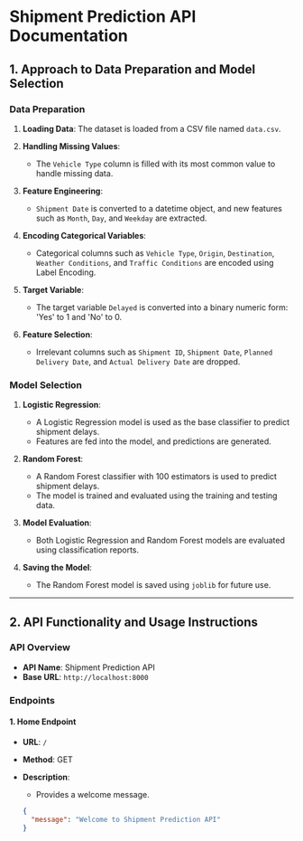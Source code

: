 # Shipment Prediction API Documentation

## 1. Approach to Data Preparation and Model Selection

### Data Preparation

1. **Loading Data**: 
   The dataset is loaded from a CSV file named `data.csv`.

2. **Handling Missing Values**: 
   - The `Vehicle Type` column is filled with its most common value to handle missing data.

3. **Feature Engineering**: 
   - `Shipment Date` is converted to a datetime object, and new features such as `Month`, `Day`, and `Weekday` are extracted.
   
4. **Encoding Categorical Variables**: 
   - Categorical columns such as `Vehicle Type`, `Origin`, `Destination`, `Weather Conditions`, and `Traffic Conditions` are encoded using Label Encoding.

5. **Target Variable**: 
   - The target variable `Delayed` is converted into a binary numeric form: 'Yes' to 1 and 'No' to 0.

6. **Feature Selection**: 
   - Irrelevant columns such as `Shipment ID`, `Shipment Date`, `Planned Delivery Date`, and `Actual Delivery Date` are dropped.

### Model Selection

1. **Logistic Regression**: 
   - A Logistic Regression model is used as the base classifier to predict shipment delays.
   - Features are fed into the model, and predictions are generated.

2. **Random Forest**: 
   - A Random Forest classifier with 100 estimators is used to predict shipment delays.
   - The model is trained and evaluated using the training and testing data.

3. **Model Evaluation**: 
   - Both Logistic Regression and Random Forest models are evaluated using classification reports.

4. **Saving the Model**: 
   - The Random Forest model is saved using `joblib` for future use.

---

## 2. API Functionality and Usage Instructions

### API Overview

- **API Name**: Shipment Prediction API
- **Base URL**: `http://localhost:8000`

### Endpoints

#### 1. Home Endpoint

- **URL**: `/`
- **Method**: GET
- **Description**: 
  - Provides a welcome message.

  ```json
  {
    "message": "Welcome to Shipment Prediction API"
  }
